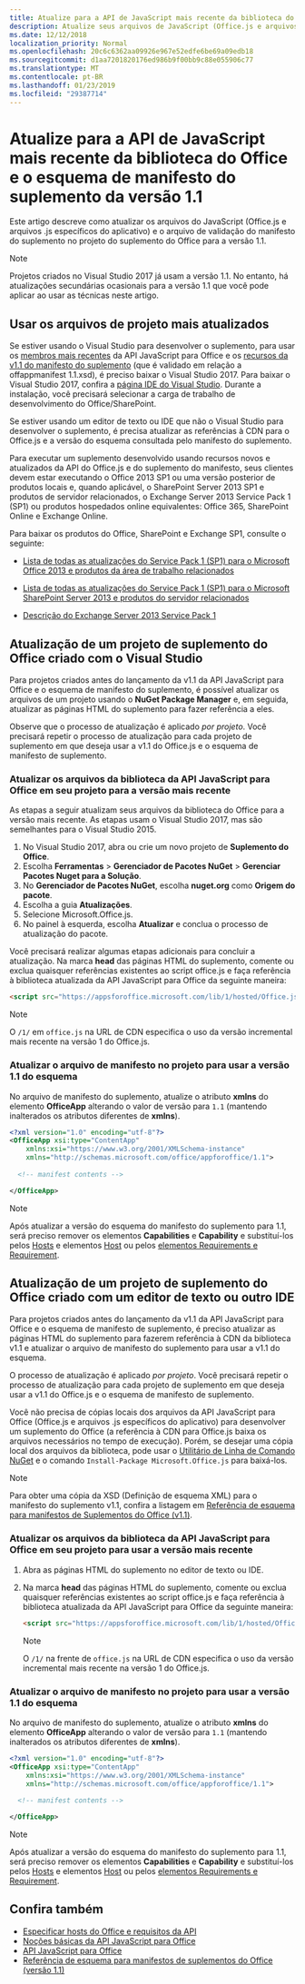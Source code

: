 ```yaml
---
title: Atualize para a API de JavaScript mais recente da biblioteca do Office e o esquema de manifesto do suplemento da versão 1.1
description: Atualize seus arquivos de JavaScript (Office.js e arquivos .js específicos do aplicativo) e o arquivo de validação de manifesto de suplemento usados no seu projeto de Suplemento do Office para a versão 1.1.
ms.date: 12/12/2018
localization_priority: Normal
ms.openlocfilehash: 20c6c6362aa09926e967e52edfe6be69a09edb18
ms.sourcegitcommit: d1aa7201820176ed986b9f00bb9c88e055906c77
ms.translationtype: MT
ms.contentlocale: pt-BR
ms.lasthandoff: 01/23/2019
ms.locfileid: "29387714"
---
```

# <a name="update-to-the-latest-javascript-api-for-office-library-and-version-11-add-in-manifest-schema"></a>Atualize para a API de JavaScript mais recente da biblioteca do Office e o esquema de manifesto do suplemento da versão 1.1

Este artigo descreve como atualizar os arquivos do JavaScript (Office.js e arquivos .js específicos do aplicativo) e o arquivo de validação do manifesto do suplemento no projeto do suplemento do Office para a versão 1.1.

> [!NOTE]
> Projetos criados no Visual Studio 2017 já usam a versão 1.1. No entanto, há atualizações secundárias ocasionais para a versão 1.1 que você pode aplicar ao usar as técnicas neste artigo.

## <a name="use-the-most-up-to-date-project-files"></a>Usar os arquivos de projeto mais atualizados

Se estiver usando o Visual Studio para desenvolver o suplemento, para usar os [membros mais recentes](https://docs.microsoft.com/office/dev/add-ins/reference/what's-changed-in-the-javascript-api-for-office) da API JavaScript para Office e os [recursos da v1.1 do manifesto do suplemento](../develop/add-in-manifests.md) (que é validado em relação a offappmanifest 1.1.xsd), é preciso baixar o Visual Studio 2017. Para baixar o Visual Studio 2017, confira a [página IDE do Visual Studio](https://visualstudio.microsoft.com/vs/). Durante a instalação, você precisará selecionar a carga de trabalho de desenvolvimento do Office/SharePoint.

Se estiver usando um editor de texto ou IDE que não o Visual Studio para desenvolver o suplemento, é precisa atualizar as referências à CDN para o Office.js e a versão do esquema consultada pelo manifesto do suplemento.

Para executar um suplemento desenvolvido usando recursos novos e atualizados da API do Office.js e do suplemento do manifesto, seus clientes devem estar executando o Office 2013 SP1 ou uma versão posterior de produtos locais e, quando aplicável, o SharePoint Server 2013 SP1 e produtos de servidor relacionados, o Exchange Server 2013 Service Pack 1 (SP1) ou produtos hospedados online equivalentes: Office 365, SharePoint Online e Exchange Online.

Para baixar os produtos do Office, SharePoint e Exchange SP1, consulte o seguinte:

- [Lista de todas as atualizações do Service Pack 1 (SP1) para o Microsoft Office 2013 e produtos da área de trabalho relacionados](https://support.microsoft.com/kb/2850036)
    
- [Lista de todas as atualizações do Service Pack 1 (SP1) para o Microsoft SharePoint Server 2013 e produtos do servidor relacionados](https://support.microsoft.com/kb/2850035)
    
- [Descrição do Exchange Server 2013 Service Pack 1](https://support.microsoft.com/kb/2926248)
    

## <a name="updating-an-office-add-in-project-created-with-visual-studio"></a>Atualização de um projeto de suplemento do Office criado com o Visual Studio

Para projetos criados antes do lançamento da v1.1 da API JavaScript para Office e o esquema de manifesto do suplemento, é possível atualizar os arquivos de um projeto usando o **NuGet Package Manager** e, em seguida, atualizar as páginas HTML do suplemento para fazer referência a eles. 

Observe que o processo de atualização é aplicado _por projeto_. Você precisará repetir o processo de atualização para cada projeto de suplemento em que deseja usar a v1.1 do Office.js e o esquema de manifesto de suplemento.


### <a name="update-the-javascript-api-for-office-library-files-in-your-project-to-the-newest-release"></a>Atualizar os arquivos da biblioteca da API JavaScript para Office em seu projeto para a versão mais recente
As etapas a seguir atualizam seus arquivos da biblioteca do Office para a versão mais recente. As etapas usam o Visual Studio 2017, mas são semelhantes para o Visual Studio 2015.

1. No Visual Studio 2017, abra ou crie um novo projeto de **Suplemento do Office**.    
2. Escolha **Ferramentas** > **Gerenciador de Pacotes NuGet** > **Gerenciar Pacotes Nuget para a Solução**.
3. No **Gerenciador de Pacotes NuGet**, escolha **nuget.org** como **Origem do pacote**.
4. Escolha a guia **Atualizações**.
5. Selecione Microsoft.Office.js.
6. No painel à esquerda, escolha **Atualizar** e conclua o processo de atualização do pacote.

Você precisará realizar algumas etapas adicionais para concluir a atualização. Na marca **head** das páginas HTML do suplemento, comente ou exclua quaisquer referências existentes ao script office.js e faça referência à biblioteca atualizada da API JavaScript para Office da seguinte maneira:
    
  ```html
  <script src="https://appsforoffice.microsoft.com/lib/1/hosted/Office.js" type="text/javascript"></script>
  ```

   > [!NOTE] 
   > O `/1/` em `office.js` na URL de CDN especifica o uso da versão incremental mais recente na versão 1 do Office.js.


### <a name="update-the-manifest-file-in-your-project-to-use-schema-version-11"></a>Atualizar o arquivo de manifesto no projeto para usar a versão 1.1 do esquema

No arquivo de manifesto do suplemento, atualize o atributo **xmlns** do elemento **OfficeApp** alterando o valor de versão para `1.1` (mantendo inalterados os atributos diferentes de **xmlns**).
    
```xml
<?xml version="1.0" encoding="utf-8"?>
<OfficeApp xsi:type="ContentApp" 
    xmlns:xsi="https://www.w3.org/2001/XMLSchema-instance" 
    xmlns="http://schemas.microsoft.com/office/appforoffice/1.1">
  
  <!-- manifest contents -->

</OfficeApp>
```

> [!NOTE] 
> Após atualizar a versão do esquema do manifesto do suplemento para 1.1, será preciso remover os elementos **Capabilities** e **Capability** e substituí-los pelos [Hosts](https://docs.microsoft.com/office/dev/add-ins/reference/manifest/hosts) e elementos [Host](https://docs.microsoft.com/office/dev/add-ins/reference/manifest/host) ou pelos [elementos Requirements e Requirement](specify-office-hosts-and-api-requirements.md).

## <a name="updating-an-office-add-in-project-created-with-a-text-editor-or-other-ide"></a>Atualização de um projeto de suplemento do Office criado com um editor de texto ou outro IDE

Para projetos criados antes do lançamento da v1.1 da API JavaScript para Office e o esquema de manifesto de suplemento, é preciso atualizar as páginas HTML do suplemento para fazerem referência à CDN da biblioteca v1.1 e atualizar o arquivo de manifesto do suplemento para usar a v1.1 do esquema. 

O processo de atualização é aplicado _por projeto_. Você precisará repetir o processo de atualização para cada projeto de suplemento em que deseja usar a v1.1 do Office.js e o esquema de manifesto de suplemento.

Você não precisa de cópias locais dos arquivos da API JavaScript para Office (Office.js e arquivos .js específicos do aplicativo) para desenvolver um suplemento do Office (a referência à CDN para Office.js baixa os arquivos necessários no tempo de execução). Porém, se desejar uma cópia local dos arquivos da biblioteca, pode usar o [Utilitário de Linha de Comando NuGet](https://docs.nuget.org/consume/installing-nuget) e o comando `Install-Package Microsoft.Office.js` para baixá-los.

> [!NOTE] 
> Para obter uma cópia da XSD (Definição de esquema XML) para o manifesto do suplemento v1.1, confira a listagem em [Referência de esquema para manifestos de Suplementos do Office (v1.1)](../develop/add-in-manifests.md).


### <a name="update-the-javascript-api-for-office-library-files-in-your-project-to-use-the-newest-release"></a>Atualizar os arquivos da biblioteca da API JavaScript para Office em seu projeto para usar a versão mais recente

1. Abra as páginas HTML do suplemento no editor de texto ou IDE.
    
2. Na marca **head** das páginas HTML do suplemento, comente ou exclua quaisquer referências existentes ao script office.js e faça referência à biblioteca atualizada da API JavaScript para Office da seguinte maneira:
    
    ```html
    <script src="https://appsforoffice.microsoft.com/lib/1/hosted/Office.js" type="text/javascript"></script>
    ```

   > [!NOTE] 
   > O `/1/` na frente de `office.js` na URL de CDN especifica o uso da versão incremental mais recente na versão 1 do Office.js.   

### <a name="update-the-manifest-file-in-your-project-to-use-schema-version-11"></a>Atualizar o arquivo de manifesto no projeto para usar a versão 1.1 do esquema

No arquivo de manifesto do suplemento, atualize o atributo **xmlns** do elemento **OfficeApp** alterando o valor de versão para `1.1` (mantendo inalterados os atributos diferentes de **xmlns**).
    
```xml
<?xml version="1.0" encoding="utf-8"?>
<OfficeApp xsi:type="ContentApp" 
    xmlns:xsi="https://www.w3.org/2001/XMLSchema-instance" 
    xmlns="http://schemas.microsoft.com/office/appforoffice/1.1">
  
  <!-- manifest contents -->

</OfficeApp>
```

> [!NOTE] 
> Após atualizar a versão do esquema do manifesto do suplemento para 1.1, será preciso remover os elementos **Capabilities** e **Capability** e substituí-los pelos [Hosts](https://docs.microsoft.com/office/dev/add-ins/reference/manifest/hosts) e elementos [Host](https://docs.microsoft.com/office/dev/add-ins/reference/manifest/host) ou pelos [elementos Requirements e Requirement](specify-office-hosts-and-api-requirements.md).
    

## <a name="see-also"></a>Confira também

- [Especificar hosts do Office e requisitos da API](specify-office-hosts-and-api-requirements.md) 
- [Noções básicas da API JavaScript para Office](understanding-the-javascript-api-for-office.md)    
- [API JavaScript para Office](https://docs.microsoft.com/office/dev/add-ins/reference/javascript-api-for-office)   
- [Referência de esquema para manifestos de suplementos do Office (versão 1.1)](../develop/add-in-manifests.md)
    
